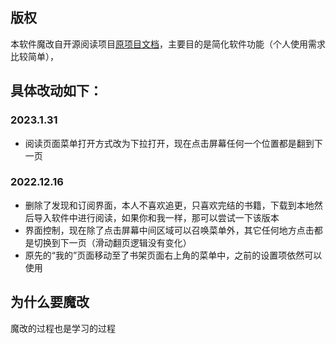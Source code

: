 ## 版权
本软件魔改自开源阅读项目[原项目文档](./README_ORIGIN.md)，主要目的是简化软件功能（个人使用需求比较简单），

## 具体改动如下：

### 2023.1.31
+ 阅读页面菜单打开方式改为下拉打开，现在点击屏幕任何一个位置都是翻到下一页

### 2022.12.16
+ 删除了发现和订阅界面，本人不喜欢追更，只喜欢完结的书籍，下载到本地然后导入软件中进行阅读，如果你和我一样，那可以尝试一下该版本
+ 界面控制，现在除了点击屏幕中间区域可以召唤菜单外，其它任何地方点击都是切换到下一页（滑动翻页逻辑没有变化）
+ 原先的“我的”页面移动至了书架页面右上角的菜单中，之前的设置项依然可以使用

## 为什么要魔改
魔改的过程也是学习的过程
